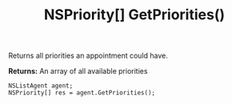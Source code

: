 ﻿---
uid: crmscript_ref_NSListAgent_GetPriorities
title: NSPriority[] GetPriorities()
intellisense: NSListAgent.GetPriorities
keywords: NSListAgent, GetPriorities
so.topic: reference
---

Returns all priorities an appointment could have.


**Returns:** An array of all available priorities

```crmscript
NSListAgent agent;
NSPriority[] res = agent.GetPriorities();
```

